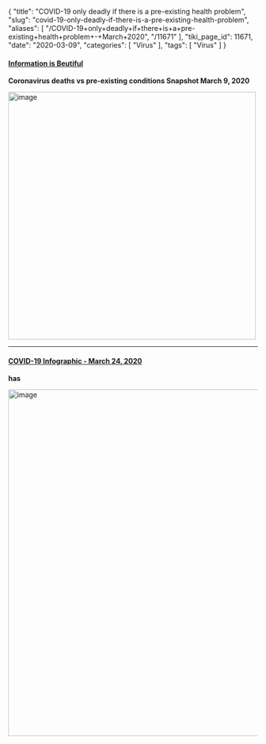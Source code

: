 {
    "title": "COVID-19 only deadly if there is a pre-existing health problem",
    "slug": "covid-19-only-deadly-if-there-is-a-pre-existing-health-problem",
    "aliases": [
        "/COVID-19+only+deadly+if+there+is+a+pre-existing+health+problem+-+March+2020",
        "/11671"
    ],
    "tiki_page_id": 11671,
    "date": "2020-03-09",
    "categories": [
        "Virus"
    ],
    "tags": [
        "Virus"
    ]
}


#### [Information is Beutiful](https://informationisbeautiful.net/visualizations/covid-19-coronavirus-infographic-datapack/)

 **Coronavirus deaths vs pre-existing conditions Snapshot March 9, 2020** 

<img src="https://d378j1rmrlek7x.cloudfront.net/attachments/jpeg/conoavirus-deaths-vs-pre-existing-conditions.jpg" alt="image" width="500">

---

#### [COVID-19 Infographic - March 24, 2020](/posts/covid-19-infographic)

 **has** 

<img src="https://d378j1rmrlek7x.cloudfront.net/attachments/jpeg/covid-19-infographic-march-24.jpg" alt="image" width="700">